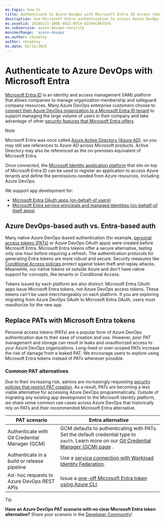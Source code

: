 ```yaml
---
ms.topic: how-to
title: Authenticate to Azure DevOps with Microsoft Entra ID access tokens
description: Use Microsoft Entra authentication to access Azure DevOps Services.
ms.assetid: 19285121-1805-4421-B7C4-63784C9A7CFA
ms.subservice: azure-devops-security
monikerRange: 'azure-devops'
ms.author: chcomley
author: chcomley
ms.date: 01/31/2025
---
```


# Authenticate to Azure DevOps with Microsoft Entra

[Microsoft Entra ID](/entra/fundamentals/whatis) is an identity and access management (IAM) platform that allows companies to manage organization membership and safeguard company resources. Many Azure DevOps enterprise customers choose to [connect their Azure DevOps organization to a Microsoft Entra ID tenant](../../../organizations/accounts/connect-organization-to-azure-ad.md) to support managing the large volume of users in their company and take advantage of other [security features that Microsoft Entra offers](../../../organizations/accounts/access-with-azure-ad.md).

> [!NOTE]
> Microsoft Entra was once called [Azure Active Directory (Azure AD)](/entra/fundamentals/new-name), so you may still see references to Azure AD across Microsoft products. Active Directory may also be referenced as the on-premises equivalent of Microsoft Entra.

Once connected, the [Microsoft Identity application platform](/entra/identity-platform/) that sits on top of Microsoft Entra ID can be used to register an application to access Azure tenants and define the permissions needed from Azure resources, including Azure DevOps.

We support app development for:
* [Microsoft Entra OAuth apps (on-behalf-of users)](entra-oauth.md)
* [Microsoft Entra service principals and managed identities (on-behalf-of itself apps)](service-principal-managed-identity.md)

## Azure DevOps-based auth vs. Entra-based auth

Many native Azure DevOps-based authentication (for example, [personal access tokens (PATs)](../../../organizations/accounts/use-personal-access-tokens-to-authenticate.md) or Azure DevOps OAuth apps) were created before Microsoft Entra. Microsoft Entra tokens offer a secure alternative, lasting only one hour before requiring a refresh. The authentication protocols for generating Entra tokens are more robust and secure. Security measures like [Conditional Access policies](../../../organizations/accounts/change-application-access-policies.md#cap-support-on-azure-devops) protect against token theft and replay attacks. Meanwhile, our native tokens sit outside Azure and don't have native support for concepts, like tenants or Conditional Access.

Tokens issued by each platform are also distinct. Microsoft Entra OAuth apps issue Microsoft Entra tokens, not Azure DevOps access tokens. These tokens can't be used interchangeably on each platform. If you are exploring migrating from Azure DevOps OAuth to Microsoft Entra OAuth, users must reauthorize for the new app.

## Replace PATs with Microsoft Entra tokens

Personal access tokens (PATs) are a popular form of Azure DevOps authentication due to their ease of creation and use. However, poor PAT management and storage can result in leaks and unauthorized access to your Azure DevOps organizations. Long-lived or over-scoped PATs increase the risk of damage from a leaked PAT. We encourage users to explore using Microsoft Entra tokens instead of PATs whenever possible.

### Common PAT alternatives

Due to their increasing risk, admins are increasingly requesting [security policies that restrict PAT creation](../../../organizations/accounts/manage-pats-with-policies-for-administrators.md). As a result, PATs are becoming a less viable alternative for accessing Azure DevOps programmatically. Outside of migrating any existing app development to the Microsoft Identity platform, we share some common use cases across Azure DevOps that historically rely on PATs and their recommended Microsoft Entra alternative.

| PAT scenario | Entra alternative |
|------------|------------|
| Authenticate with Git Credential Manager (GCM) | GCM defaults to authenticating with PATs. Set the default credential type to `oauth`. Learn more on our [Git Credential Manager (GCM) page](../../../repos/git/set-up-credential-managers.md) . |
| Authenticate in a build or release pipeline | Use a [service connection with Workload Identity Federation](../../../pipelines/library/connect-to-azure.md#create-an-azure-resource-manager-service-connection-that-uses-workload-identity-federation). |
| Ad-hoc requests to Azure DevOps REST APIs | Issue a [one-off Microsoft Entra token using Azure CLI](../../../cli/entra-tokens.md).  |

> [!TIP]
> **Have an Azure DevOps PAT scenario with no clear Microsoft Entra token alternative?** Share your scenario in the [Developer Community](https://developercommunity.visualstudio.com/AzureDevOps)!

